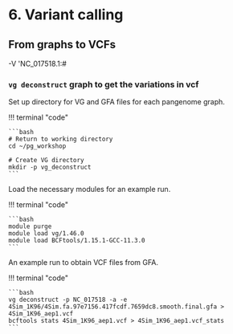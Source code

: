 # 6. Variant calling

## From graphs to VCFs

-V 'NC_017518.1:#


### `vg deconstruct` graph to get the variations in vcf 
<!-- 
!!! terminal "code"

    ```bash
    mkdir vg_deconstruct
    #copy gfa to vg_deconsturct and rename the gfa files with its PGGB settings
    cp /home/zyang/pg_workshop/4Sim_1K96/4Sim.fa.97e7156.417fcdf.7659dc8.smooth.final.gfa /home/zyang/pg_workshop/vg_deconstruct/4Sim_1K96.gfa
    cp /home/zyang/pg_workshop/4Sim_1K96_K79/4Sim.fa.f958389.417fcdf.7659dc8.smooth.final.gfa /home/zyang/pg_workshop/vg_deconstruct/4Sim_1K96_K79.gfa
    
    cd /home/zyang/pg_workshop/vg_deconstruct
    
    module purge
    module load vg/1.46.0
    module load BCFtools/1.15.1-GCC-11.3.0
    
    vg deconstruct -p NC_017518  -a -e 4Sim_1K96.gfa >4Sim_1K96_aep1.vcf
    bcftools stats 4Sim_1K96_aep1.vcf >4Sim_1K96_aep1.vcf_stats
    ```
-->

Set up directory for VG and GFA files for each pangenome graph.

!!! terminal "code"

    ```bash
    # Return to working directory
    cd ~/pg_workshop

    # Create VG directory
    mkdir -p vg_deconstruct
    ```

Load the necessary modules for an example run.

!!! terminal "code"

    ```bash
    module purge
    module load vg/1.46.0
    module load BCFtools/1.15.1-GCC-11.3.0
    ```

An example run to obtain VCF files from GFA.

!!! terminal "code"

    ```bash
    vg deconstruct -p NC_017518 -a -e 4Sim_1K96/4Sim.fa.97e7156.417fcdf.7659dc8.smooth.final.gfa > 4Sim_1K96_aep1.vcf
    bcftools stats 4Sim_1K96_aep1.vcf > 4Sim_1K96_aep1.vcf_stats
    ```
